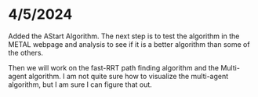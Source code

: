 # 4/5/2024 

Added the AStart Algorithm. The next step is to test the algorithm in the METAL webpage and analysis to see if it is a better algorithm than some of the others. 

Then we will work on the fast-RRT path finding algorithm and the Multi-agent algorithm. I am not quite sure how to visualize the multi-agent algorithm, but I am sure I can figure that out. 